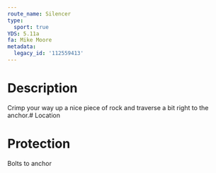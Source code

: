 ```yaml
---
route_name: Silencer
type:
  sport: true
YDS: 5.11a
fa: Mike Moore
metadata:
  legacy_id: '112559413'
---
```

# Description
Crimp your way up a nice piece of rock and traverse a bit right to the anchor.# Location
# Protection
Bolts to anchor